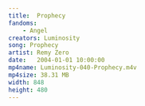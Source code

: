 ```yaml
---
title:  Prophecy
fandoms:
    - Angel
creators: Luminosity
song: Prophecy
artist: Remy Zero
date:   2004-01-01 10:00:00
mp4name: Luminosity-040-Prophecy.m4v
mp4size: 38.31 MB
width: 848
height: 480
---
```



  